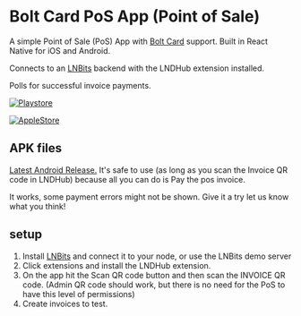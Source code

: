 # Bolt Card PoS App (Point of Sale)

A simple Point of Sale (PoS) App with [Bolt Card](https://boltcard.org) support. Built in React Native for iOS and Android.

Connects to an [LNBits](https://lnbits.com/) backend with the LNDHub extension installed.

Polls for successful invoice payments.

[![Playstore](https://bluewallet.io/uploads/play-store-badge-blue.svg)](https://play.google.com/store/apps/details?id=org.boltcard.boltcardpos)

[![AppleStore](https://github.com/boltcard/bolt-card-pos/assets/3826238/9899981c-da95-4798-9aa2-d4cf8aa9a23f)](https://apps.apple.com/us/app/bolt-card-pos/id6448741630)


## APK files
[Latest Android Release.](https://github.com/boltcard/bolt-card-pos/releases) It's safe to use (as long as you scan the Invoice QR code in LNDHub) because all you can do is Pay the pos invoice.

It works, some payment errors might not be shown. Give it a try let us know what you think!


## setup
1. Install [LNBits](https://lnbits.com/) and connect it to your node, or use the LNBits demo server
2. Click extensions and install the LNDHub extension.
3. On the app hit the Scan QR code button and then scan the INVOICE QR code. (Admin QR code should work, but there is no need for the PoS to have this level of permissions)
4. Create invoices to test.
